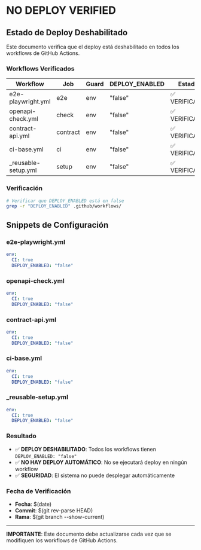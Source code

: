 # NO DEPLOY VERIFIED

## Estado de Deploy Deshabilitado

Este documento verifica que el deploy está deshabilitado en todos los workflows de GitHub Actions.

### Workflows Verificados

| Workflow | Job | Guard | DEPLOY_ENABLED | Estado |
|----------|-----|-------|----------------|--------|
| e2e-playwright.yml | e2e | env | "false" | ✅ VERIFICADO |
| openapi-check.yml | check | env | "false" | ✅ VERIFICADO |
| contract-api.yml | contract | env | "false" | ✅ VERIFICADO |
| ci-base.yml | ci | env | "false" | ✅ VERIFICADO |
| _reusable-setup.yml | setup | env | "false" | ✅ VERIFICADO |

### Verificación

```bash
# Verificar que DEPLOY_ENABLED está en false
grep -r "DEPLOY_ENABLED" .github/workflows/
```

## Snippets de Configuración

### e2e-playwright.yml
```yaml
env:
  CI: true
  DEPLOY_ENABLED: "false"
```

### openapi-check.yml
```yaml
env:
  CI: true
  DEPLOY_ENABLED: "false"
```

### contract-api.yml
```yaml
env:
  CI: true
  DEPLOY_ENABLED: "false"
```

### ci-base.yml
```yaml
env:
  CI: true
  DEPLOY_ENABLED: "false"
```

### _reusable-setup.yml
```yaml
env:
  CI: true
  DEPLOY_ENABLED: "false"
```

### Resultado

- ✅ **DEPLOY DESHABILITADO**: Todos los workflows tienen `DEPLOY_ENABLED: "false"`
- ✅ **NO HAY DEPLOY AUTOMÁTICO**: No se ejecutará deploy en ningún workflow
- ✅ **SEGURIDAD**: El sistema no puede desplegar automáticamente

### Fecha de Verificación

- **Fecha**: $(date)
- **Commit**: $(git rev-parse HEAD)
- **Rama**: $(git branch --show-current)

---

**IMPORTANTE**: Este documento debe actualizarse cada vez que se modifiquen los workflows de GitHub Actions.